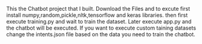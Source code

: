 This the Chatbot project that I built.
Download the Files and to excute first install numpy,random,pickle,nltk,tensorflow and keras libraries.
then first execute training.py and wait to train the dataset.
Later execute app.py and the chatbot will be executed.
If you want to execute custom taining datasets change the intents.json file based on the data you need to train the chatbot.
